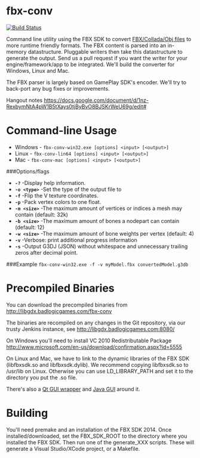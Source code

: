 fbx-conv
========

[![Build Status](http://144.76.220.132:8080/buildStatus/icon?job=fbx-conv)](http://144.76.220.132:8080/job/fbx-conv/)

Command line utility using the FBX SDK to convert [FBX/Collada/Obj files](http://docs.autodesk.com/FBX/2014/ENU/FBX-SDK-Documentation/files/GUID-0B122E01-7DB8-48E3-AADA-5E85A197FEE1.htm)
to more runtime friendly formats. The FBX content is parsed into an
in-memory datastructure. Pluggable writers then take this datastructure
to generate the output. Send us a pull request if you want the writer
for your engine/framework/app to be integrated. We'll build the
converter for Windows, Linux and Mac.

The FBX parser is largely based on GamePlay SDK's encoder. We'll try to 
back-port any bug fixes or improvements.

Hangout notes https://docs.google.com/document/d/1nz-RexbymNtA4pW1B5tXays0tjByBvO8BJSKrWeU69g/edit#

Command-line Usage
====================
*   Windows - `fbx-conv-win32.exe [options] <input> [<output>]`
*   Linux - `fbx-conv-lin64 [options] <input> [<output>]`
*   Mac - `fbx-conv-mac [options] <input> [<output>]`

###Options/flags
*   **`-?`**				-Display help information.
*   **`-o <type>`**			-Set the type of the output file to <type>
*   **`-f`**				-Flip the V texture coordinates.
*   **`-p`**				-Pack vertex colors to one float.
*   **`-m <size>`**			-The maximum amount of vertices or indices a mesh may contain (default: 32k)
*   **`-b <size>`**			-The maximum amount of bones a nodepart can contain (default: 12)
*   **`-w <size>`**			-The maximum amount of bone weights per vertex (default: 4)
*   **`-v`**				-Verbose: print additional progress information
*   **`-s`**        -Output G3DJ (JSON) without whitespace and unnecessary trailing zeros after decimal point.

###Example
`fbx-conv-win32.exe -f -v myModel.fbx convertedModel.g3db`

Precompiled Binaries
====================
You can download the precompiled binaries from http://libgdx.badlogicgames.com/fbx-conv

The binaries are recompiled on any changes in the Git repository, via our trusty Jenkins instance, see http://libgdx.badlogicgames.com:8080/

On Windows you'll need to install VC 2010 Redistributable Package http://www.microsoft.com/en-us/download/confirmation.aspx?id=5555

On Linux and Mac, we have to link to the dynamic libraries of the FBX SDK (libfbxsdk.so and libfbxsdk.dylib). We recommend copying libfbxsdk.so
to /usr/lib on Linux. Otherwise you can use LD_LIBRARY_PATH and set it to the directory you put the .so file.

There's also a [Qt GUI wrapper](https://github.com/Reydw/Fbx-Converter-GUI) and [Java GUI](https://github.com/ASneakyFox/libgdx-fbxconv-gui) around it.

Building
========
You'll need premake and an installation of the FBX SDK 2014. Once installed/downloaded, set the
FBX_SDK_ROOT to the directory where you installed the FBX SDK. Then run one of the 
generate_XXX scripts. These will generate a Visual Studio/XCode project, or a Makefile.
